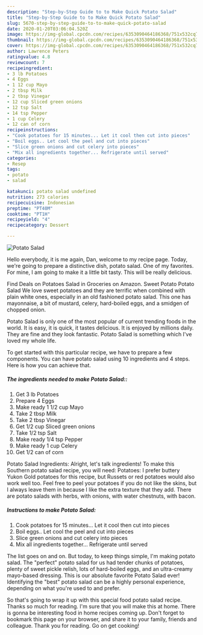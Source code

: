 ```yaml
---
description: "Step-by-Step Guide to to Make Quick Potato Salad"
title: "Step-by-Step Guide to to Make Quick Potato Salad"
slug: 5670-step-by-step-guide-to-to-make-quick-potato-salad
date: 2020-01-20T03:06:04.520Z
image: https://img-global.cpcdn.com/recipes/6353090464186368/751x532cq70/potato-salad-recipe-main-photo.jpg
thumbnail: https://img-global.cpcdn.com/recipes/6353090464186368/751x532cq70/potato-salad-recipe-main-photo.jpg
cover: https://img-global.cpcdn.com/recipes/6353090464186368/751x532cq70/potato-salad-recipe-main-photo.jpg
author: Lawrence Peters
ratingvalue: 4.8
reviewcount: 7
recipeingredient:
- 3 lb Potatoes
- 4 Eggs
- 1 12 cup Mayo
- 2 tbsp Milk
- 2 tbsp Vinegar
- 12 cup Sliced green onions
- 12 tsp Salt
- 14 tsp Pepper
- 1 cup Celery
- 12 can of corn
recipeinstructions:
- "Cook potatoes for 15 minutes... Let it cool then cut into pieces"
- "Boil eggs.. Let cool the peel and cut into pieces"
- "Slice green onions and cut celery into pieces"
- "Mix all ingredients together... Refrigerate until served"
categories:
- Resep
tags:
- potato
- salad

katakunci: potato salad undefined
nutrition: 273 calories
recipecuisine: Indonesian
preptime: "PT40M"
cooktime: "PT1H"
recipeyield: "4"
recipecategory: Dessert

---
```



![Potato Salad](https://img-global.cpcdn.com/recipes/6353090464186368/751x532cq70/potato-salad-recipe-main-photo.jpg)

Hello everybody, it is me again, Dan, welcome to my recipe page. Today, we're going to prepare a distinctive dish, potato salad. One of my favorites. For mine, I am going to make it a little bit tasty. This will be really delicious.

Find Deals on Potatoes Salad in Groceries on Amazon. Sweet Potato Potato Salad We love sweet potatoes and they are terrific when combined with plain white ones, especially in an old fashioned potato salad. This one has mayonnaise, a bit of mustard, celery, hard-boiled eggs, and a smidgen of chopped onion.

Potato Salad is only one of the most popular of current trending foods in the world. It is easy, it is quick, it tastes delicious. It is enjoyed by millions daily. They are fine and they look fantastic. Potato Salad is something which I've loved my whole life.


To get started with this particular recipe, we have to prepare a few components. You can have potato salad using 10 ingredients and 4 steps. Here is how you can achieve that.

##### The ingredients needed to make Potato Salad::

1. Get 3 lb Potatoes
1. Prepare 4 Eggs
1. Make ready 1 1/2 cup Mayo
1. Take 2 tbsp Milk
1. Take 2 tbsp Vinegar
1. Get 1/2 cup Sliced green onions
1. Take 1/2 tsp Salt
1. Make ready 1/4 tsp Pepper
1. Make ready 1 cup Celery
1. Get 1/2 can of corn


Potato Salad Ingredients: Alright, let&#39;s talk ingredients! To make this Southern potato salad recipe, you will need: Potatoes: I prefer buttery Yukon Gold potatoes for this recipe, but Russets or red potatoes would also work well too. Feel free to peel your potatoes if you do not like the skins, but I always leave them in because I like the extra texture that they add. There are potato salads with herbs, with onions, with water chestnuts, with bacon. 

##### Instructions to make Potato Salad:

1. Cook potatoes for 15 minutes... Let it cool then cut into pieces
1. Boil eggs.. Let cool the peel and cut into pieces
1. Slice green onions and cut celery into pieces
1. Mix all ingredients together... Refrigerate until served


The list goes on and on. But today, to keep things simple, I&#39;m making potato salad. The &#34;perfect&#34; potato salad for us had tender chunks of potatoes, plenty of sweet pickle relish, lots of hard-boiled eggs, and an ultra-creamy mayo-based dressing. This is our absolute favorite Potato Salad ever! Identifying the &#34;best&#34; potato salad can be a highly personal experience, depending on what you&#39;re used to and prefer. 

So that's going to wrap it up with this special food potato salad recipe. Thanks so much for reading. I'm sure that you will make this at home. There is gonna be interesting food in home recipes coming up. Don't forget to bookmark this page on your browser, and share it to your family, friends and colleague. Thank you for reading. Go on get cooking!
